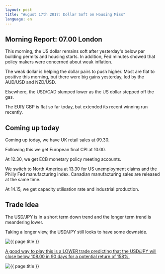 ```yaml
---
layout: post
title: "August 17th 2017: Dollar Soft on Housing Miss"
language: en
---
```

## Morning Report: 07.00 London

This morning, the US dollar remains soft after yesterday's below par building permits and housing starts. In addition, Fed minutes showed that policy makers were concerned about weak inflation. 

The weak dollar is helping the dollar pairs to push higher. Most are flat to positive this morning, but there were big gains yesterday, led by the AUD/USD and NZD/USD.

Elsewhere, the USD/CAD slumped lower as the US dollar stepped off the gas. 

The EUR/ GBP is flat so far today, but extended its recent winning run recently. 

## Coming up today

Coming up today, we have UK retail sales at 09.30. 

Following this we get European final CPI at 10.00. 

At 12.30, we get ECB monetary policy meeting accounts. 

We switch to North America at 13.30 for US unemployment claims and the Philly Fed manufacturing index. Canadian manufacturing sales are released at the same time. 

At 14.15, we get capacity utilisation rate and industrial production. 

## Trade Idea

The USD/JPY is in a short term down trend and the longer term trend is meandering lower. 

Taking a longer view, the USD/JPY still looks to have some downside. 

<img class="post-image" src="{{ site.url }}/images/2017-08-17_07-38-33.jpg" alt="{{ page.title }}" title="{{ page.title }}">

<a href="%LINK%%?currency=GBP&market=forex&underlying=frxUSDJPY&formname=higherlower&duration_amount=90&duration_units=d&expiry_type=duration&amount=10&amount_type=payout&barrier=108.00" target="_blank">A good way to play this is a LOWER trade predicting that the USD/JPY will close below 108.00 in 90 days for a potential return of 158%.</a>

<img class="post-image" src="{{ site.url }}/images/2017-08-17_07-44-57.jpg" alt="{{ page.title }}" title="{{ page.title }}">
